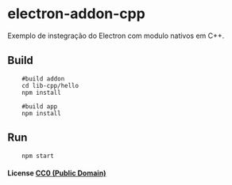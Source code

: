 # electron-addon-cpp

Exemplo de instegração do Electron com modulo nativos em C++.


## Build

        #build addon
        cd lib-cpp/hello
        npm install
        
        #build app
        npm install

## Run

        npm start


#### License [CC0 (Public Domain)](LICENSE.md)

